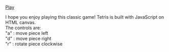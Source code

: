 [Play](mytetrisgame.website)

I hope you enjoy playing this classic game! Tetris is built with JavaScript on HTML canvas.      
The controls are:      
"a" : move piece left     
"d" : move piece right     
"r" : rotate piece clockwise     
